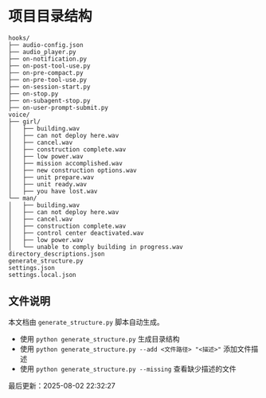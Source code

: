 # 项目目录结构

```
hooks/
├── audio-config.json
├── audio_player.py
├── on-notification.py
├── on-post-tool-use.py
├── on-pre-compact.py
├── on-pre-tool-use.py
├── on-session-start.py
├── on-stop.py
├── on-subagent-stop.py
├── on-user-prompt-submit.py
voice/
├── girl/
│   ├── building.wav
│   ├── can not deploy here.wav
│   ├── cancel.wav
│   ├── construction complete.wav
│   ├── low power.wav
│   ├── mission accomplished.wav
│   ├── new construction options.wav
│   ├── unit prepare.wav
│   ├── unit ready.wav
│   ├── you have lost.wav
└── man/
│   ├── building.wav
│   ├── can not deploy here.wav
│   ├── cancel.wav
│   ├── construction complete.wav
│   ├── control center deactivated.wav
│   ├── low power.wav
│   └── unable to comply building in progress.wav
directory_descriptions.json
generate_structure.py
settings.json
settings.local.json
```

## 文件说明

本文档由 `generate_structure.py` 脚本自动生成。

- 使用 `python generate_structure.py` 生成目录结构
- 使用 `python generate_structure.py --add <文件路径> "<描述>"` 添加文件描述
- 使用 `python generate_structure.py --missing` 查看缺少描述的文件

最后更新：2025-08-02 22:32:27
